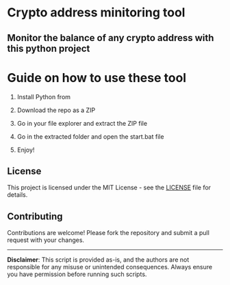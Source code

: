 # Crypto address minitoring tool  

## Monitor the balance of any crypto address with this python project   
    
# Guide on how to use these tool
  
1. Install Python from  
    
2. Download the repo as a ZIP
 
3. Go in your file explorer and extract the ZIP file  

4. Go in the extracted folder and open the start.bat file 
 
5. Enjoy!
 
## License      
 
This project is licensed under the MIT License - see the [LICENSE](LICENSE) file for details.
    
## Contributing 

Contributions are welcome! Please fork the repository and submit a pull request with your changes.   
  
---   
  
**Disclaimer**: This script is provided as-is, and the authors are not responsible for any misuse or unintended consequences. Always ensure you have permission before running such scripts.